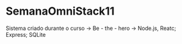 # SemanaOmniStack11
Sistema criado durante o curso -> Be - the - hero -> Node.js, Reatc; Express; SQLite
